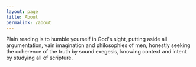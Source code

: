 ```yaml
---
layout: page
title: About
permalink: /about
---
```


<div class="row justify-content-between">
<div class="col-md-8 pr-5">

<p>
  Plain reading is to humble yourself in God's sight, putting aside all argumentation, vain imagination and philosophies of men, honestly seeking the coherence of the truth by sound exegesis, knowing context and intent by studying all of scripture.
</p>
    
</div>

<!--

<div class="col-md-4">
<div class="sticky-top sticky-top-80">
<h5>Please support us</h5>

<p>Any amount helps us continue operations and pay contributing authors. God bless.</p>

<img src="{{ site.baseurl }}/assets/images/paypal-badge.png" alt="Payments through Paypal"><br>

<form name="_xclick" action="https://www.paypal.com/cgi-bin/webscr" method="post">
  <input type="hidden" name="cmd" value="_xclick">
  <input type="hidden" name="currency_code" value="USD">
  <input type="hidden" name="business" value="{{ site.paypal }}">
  <input type="hidden" name="item_name" value="Donation to STEDFAST News">

  Amount:<br>
  <input type="text" name="amount" size="8"><br><br>

  <input type="submit" class="btn btn-danger" value="Donate">
</form>

</div>
</div>

-->
</div>
